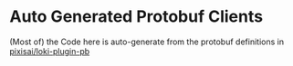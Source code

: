 # Auto Generated Protobuf Clients

(Most of) the Code here is auto-generate from the protobuf definitions in [pixisai/loki-plugin-pb](https://github.com/pixisai/loki-plugin-pb)